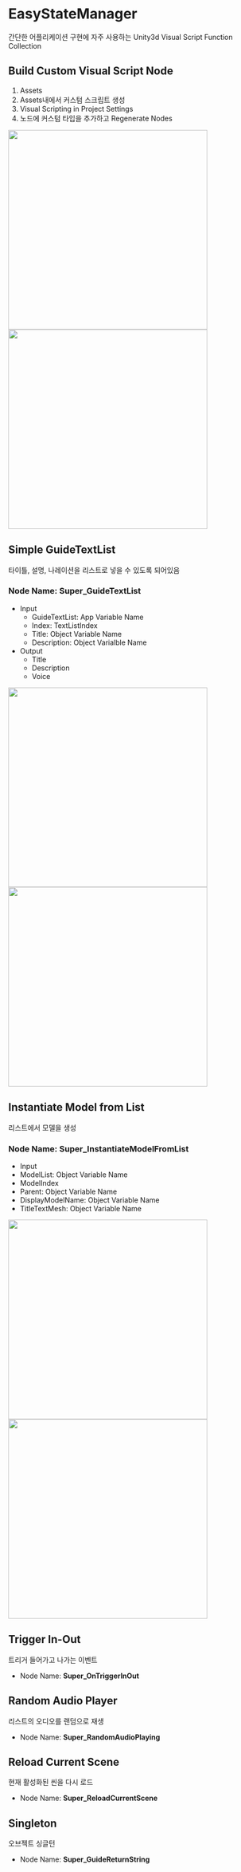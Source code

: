 # EasyStateManager
간단한 어플리케이션 구현에 자주 사용하는 Unity3d Visual Script Function Collection
## Build Custom Visual Script Node
1. Assets
2. Assets내에서 커스텀 스크립트 생성
3. Visual Scripting in Project Settings
4. 노드에 커스텀 타입을 추가하고 Regenerate Nodes
<img src="https://user-images.githubusercontent.com/12027747/166627493-0a46173c-0443-454a-8ef6-aabe799ddf30.png" width="400"/>
<img src="https://user-images.githubusercontent.com/12027747/166627574-ec405ea4-74a6-47b1-b36a-ecee417cc365.png" width="400"/>

## Simple GuideTextList
타이틀, 설명, 나레이션을 리스트로 넣을 수 있도록 되어있음
### Node Name: Super_GuideTextList
- Input
  - GuideTextList: App Variable Name
  - Index: TextListIndex
  - Title: Object Variable Name
  - Description: Object Varialble Name
- Output
  - Title
  - Description
  - Voice
<img src="https://user-images.githubusercontent.com/12027747/170455338-31d41754-6de6-46ac-8575-854d0cc54b49.png" width="400"/>
<img src="https://user-images.githubusercontent.com/12027747/166649630-f0ec20f1-6cb8-4da7-8c75-ed1612451173.png" width="400"/>

## Instantiate Model from List
리스트에서 모델을 생성
### Node Name: Super_InstantiateModelFromList
- Input
- ModelList: Object Variable Name
- ModelIndex
- Parent: Object Variable Name
- DisplayModelName: Object Variable Name
- TitleTextMesh: Object Variable Name
<img src="https://user-images.githubusercontent.com/12027747/170457096-3515ca10-554b-4adc-89e1-c4cad5dc87d6.png" width="400"/>
<img src="https://user-images.githubusercontent.com/12027747/170457300-85d87a11-2f59-43a1-ab82-059b87a736bc.png" width="400"/>


## Trigger In-Out
트리거 들어가고 나가는 이벤트
- Node Name: **Super_OnTriggerInOut**
## Random Audio Player
리스트의 오디오를 랜덤으로 재생
- Node Name: **Super_RandomAudioPlaying**
## Reload Current Scene
현재 활성화된 씬을 다시 로드
- Node Name: **Super_ReloadCurrentScene**
## Singleton
오브젝트 싱글턴
- Node Name: **Super_GuideReturnString**
